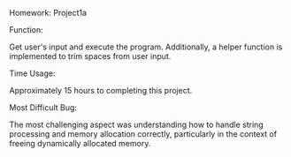 Homework: Project1a

Function:

Get user's input and execute the program.
Additionally, a helper function is implemented to trim spaces from user input.

Time Usage:

Approximately 15 hours to completing this project.

Most Difficult Bug:

The most challenging aspect was understanding how to handle string processing and memory allocation correctly, particularly in the context of freeing dynamically allocated memory.